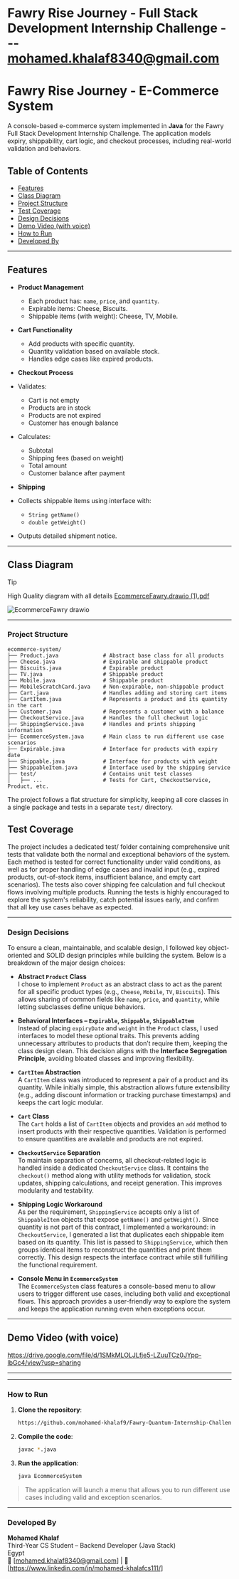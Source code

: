 
 # Fawry Rise Journey - Full Stack Development Internship Challenge --- mohamed.khalaf8340@gmail.com

#  Fawry Rise Journey - E-Commerce System
A console-based e-commerce system implemented in **Java** for the Fawry Full Stack Development Internship Challenge. The application models expiry, shippability, cart logic, and checkout processes, including real-world validation and behaviors.

## Table of Contents

- [Features](#features)
- [Class Diagram](#class-diagram)
- [Project Structure](#project-structure)
- [Test Coverage](#test-coverage)
- [Design Decisions](#design-decisions)
- [Demo Video (with voice)](#demo-video-with-voice)
- [How to Run](#how-to-run)
- [Developed By](#developed-by)

---

##  Features

- **Product Management**
  - Each product has: `name`, `price`, and `quantity`.
  - Expirable items: Cheese, Biscuits.
  - Shippable items (with weight): Cheese, TV, Mobile.

- **Cart Functionality**
    - Add products with specific quantity.
    - Quantity validation based on available stock.
    - Handles edge cases like expired products.

-  **Checkout Process**
  - Validates:
    - Cart is not empty
    - Products are in stock
    - Products are not expired
    - Customer has enough balance
  - Calculates:
    - Subtotal
    - Shipping fees (based on weight)
    - Total amount
    - Customer balance after payment

-  **Shipping**
  - Collects shippable items using interface with:
    - `String getName()`
    - `double getWeight()`
  - Outputs detailed shipment notice.

---

##  Class Diagram
> [!TIP]
> High Quality diagram with all details
> [EcommerceFawry.drawio (1).pdf](https://github.com/user-attachments/files/21076004/EcommerceFawry.drawio.1.pdf)


![EcommerceFawry drawio](https://github.com/user-attachments/assets/577b4a2e-a216-4e56-b7ee-ceb743972ca9)


---

### Project Structure

```
ecommerce-system/
├── Product.java              # Abstract base class for all products
├── Cheese.java               # Expirable and shippable product
├── Biscuits.java             # Expirable product
├── TV.java                   # Shippable product
├── Mobile.java               # Shippable product
├── MobileScratchCard.java    # Non-expirable, non-shippable product
├── Cart.java                 # Handles adding and storing cart items
├── CartItem.java             # Represents a product and its quantity in the cart
├── Customer.java             # Represents a customer with a balance
├── CheckoutService.java      # Handles the full checkout logic
├── ShippingService.java      # Handles and prints shipping information
├── EcommerceSystem.java      # Main class to run different use case scenarios
├── Expirable.java            # Interface for products with expiry date
├── Shippable.java            # Interface for products with weight
├── ShippableItem.java        # Interface used by the shipping service
├── test/                     # Contains unit test classes
│   ├── ...                   # Tests for Cart, CheckoutService, Product, etc.
```

The project follows a flat structure for simplicity, keeping all core classes in a single package and tests in a separate `test/` directory.


##  Test Coverage

The project includes a dedicated test/ folder containing comprehensive unit tests that validate both the normal and exceptional behaviors of the system. Each method is tested for correct functionality under valid conditions, as well as for proper handling of edge cases and invalid input (e.g., expired products, out-of-stock items, insufficient balance, and empty cart scenarios). The tests also cover shipping fee calculation and full checkout flows involving multiple products. Running the tests is highly encouraged to explore the system's reliability, catch potential issues early, and confirm that all key use cases behave as expected.

---

###  Design Decisions

To ensure a clean, maintainable, and scalable design, I followed key object-oriented and SOLID design principles while building the system. Below is a breakdown of the major design choices:

- **Abstract `Product` Class**  
  I chose to implement `Product` as an abstract class to act as the parent for all specific product types (e.g., `Cheese`, `Mobile`, `TV`, `Biscuits`). This allows sharing of common fields like `name`, `price`, and `quantity`, while letting subclasses define unique behaviors.

- **Behavioral Interfaces – `Expirable`, `Shippable`, `ShippableItem`**  
  Instead of placing `expiryDate` and `weight` in the `Product` class, I used interfaces to model these optional traits. This prevents adding unnecessary attributes to products that don’t require them, keeping the class design clean. This decision aligns with the **Interface Segregation Principle**, avoiding bloated classes and improving flexibility.

- **`CartItem` Abstraction**  
  A `CartItem` class was introduced to represent a pair of a product and its quantity. While initially simple, this abstraction allows future extensibility (e.g., adding discount information or tracking purchase timestamps) and keeps the cart logic modular.

- **`Cart` Class**  
  The `Cart` holds a list of `CartItem` objects and provides an `add` method to insert products with their respective quantities. Validation is performed to ensure quantities are available and products are not expired.

- **`CheckoutService` Separation**  
  To maintain separation of concerns, all checkout-related logic is handled inside a dedicated `CheckoutService` class. It contains the `checkout()` method along with utility methods for validation, stock updates, shipping calculations, and receipt generation. This improves modularity and testability.

- **Shipping Logic Workaround**  
  As per the requirement, `ShippingService` accepts only a list of `ShippableItem` objects that expose `getName()` and `getWeight()`. Since quantity is not part of this contract, I implemented a workaround: in `CheckoutService`, I generated a list that duplicates each shippable item based on its quantity. This list is passed to `ShippingService`, which then groups identical items to reconstruct the quantities and print them correctly. This design respects the interface contract while still fulfilling the functional requirement.

- **Console Menu in `EcommerceSystem`**  
  The `EcommerceSystem` class features a console-based menu to allow users to trigger different use cases, including both valid and exceptional flows. This approach provides a user-friendly way to explore the system and keeps the application running even when exceptions occur.


---

##  Demo Video (with voice)
https://drive.google.com/file/d/1SMkMLOLJLfje5-LZuuTCz0JYpp-lbGc4/view?usp=sharing

---

---

### How to Run

1. **Clone the repository**:
   ```bash
   https://github.com/mohamed-khalaf9/Fawry-Quantum-Internship-Challenge-3---Mohamed-Khalaf.git
   ```

2. **Compile the code**:
   ```bash
   javac *.java
   ```

3. **Run the application**:
   ```bash
   java EcommerceSystem
   ```

> The application will launch a menu that allows you to run different use cases including valid and exception scenarios.

---

### Developed By

**Mohamed Khalaf**  
Third-Year CS Student – Backend Developer (Java Stack)  
 Egypt  
📧 [mohamed.khalaf8340@gmail.com] | 🔗 [https://www.linkedin.com/in/mohamed-khalafcs111/] 


